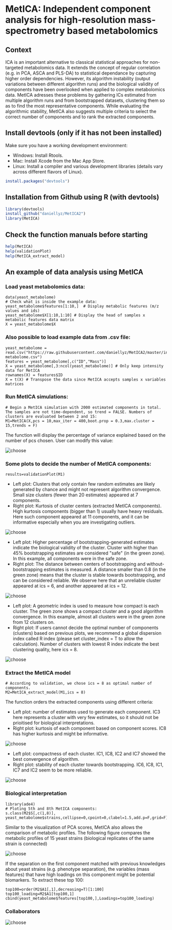 # MetICA: Independent component analysis for high-resolution mass-spectrometry based metabolomics

## Context
ICA is an important alternative to classical statistical approaches for non-targeted metabolomics data. It extends the concept of regular correlation (e.g. in PCA, ASCA and PLS-DA) to statistical dependance by capturing higher order dependencies. However, its algorithm instability (output variations between different algorithm runs) and the biological validity of components have been overlooked when applied to complex metabolomics data. MetICA adresses these problems by gathering ICs estimated from multiple algorithm runs and from bootstrapped datasets, clustering them so as to find the most representative components. While evaluating the algorithmic stability, MetICA also suggests multiple criteria to select the correct number of components and to rank the extracted components.

## Install devtools (only if it has not been installed)

Make sure you have a working development environment:
* Windows: Install Rtools.
* Mac: Install Xcode from the Mac App Store.
* Linux: Install a compiler and various development libraries (details vary across different flavors of Linux).

```R
install.packages("devtools")
```

## Installation from Github using R (with devtools)

```R
library(devtools)
install_github("daniellyz/MetICA2")
library(MetICA)
```

## Check the function manuals before starting

```R
help(MetICA)
help(validationPlot)
help(MetICA_extract_model)
```

## An example of data analysis using MetICA

### Load yeast metabolomics data:

```{r}
data(yeast_metabolome) 
# Check what is inside the example data:
yeast_metabolome$features[1:10,]  # Display metabolic features (m/z values and ids)
yeast_metabolome$X[1:10,1:10] # Display the head of samples x metabolic features data matrix
X = yeast_metabolome$X
```
### Also possible to load example data from .csv file:

```{r}
yeast_metabolome = read.csv("https://raw.githubusercontent.com/daniellyz/MetICA2/master/inst/Yeast-metabolome.csv")
features = yeast_metabolome[,c("ID","Mass")]
X = yeast_metabolome[,3:ncol(yeast_metabolome)] # Only keep intensity data for MetICA
rownames(X) = features$ID
X = t(X) # Transpose the data since MetICA accepts samples x variables matrices
```

### Run MetICA simulations:

```{r}
# Begin a MetICA simulation with 2000 estimated components in total. The samples are not time-dependent, so trend = FALSE. Numbers of clusters are evaluated between 2 and 15:
M1=MetICA(X,pcs = 10,max_iter = 400,boot.prop = 0.3,max.cluster = 15,trends = F)
```
The function will display the percentage of variance explained based on the number of pcs chosen. User can modify this value: 

![choose](inst/Launch_MetICA.JPG)

### Some plots to decide the number of MetICA components:

```{r}
results=validationPlot(M1)
```
* Left plot: Clusters that only contain few random estimates are likely generated by chance and might not represent algorithm convergence. Small size clusters (fewer than 20 estimates) appeared at 7 components.  
* Right plot: Kurtosis of cluster centers (extracted MetICA components). High kurtosis components (bigger than 1) usually have heavy residuals. Here such component appeared at 11 components, and it can be informative especially when you are investigating outliers.

![choose](inst/Validation1.JPG)

* Left plot: Higher percentage of bootstrapping-generated estimates indicate the biological validity of the cluster. Cluster with higher than 45\% bootstrapping estimates are considered "safe" (in the green zone). In this example, all components were in the safe zone. 
* Right plot: The distance between centers of bootstrapping and without-bootstrapping estimates is measured. A distance smaller than 0.8 (in the green zone) means that the cluster is stable towards bootstrapping, and can be considered reliable. We observe here that an unreliable cluster appeared at ics = 6, and another appeared at ics = 12.

![choose](inst/Validation2.JPG)

* Left plot: A geometric index is used to measure how compact is each cluster. The green zone shows a compact cluster and a good algorithm convergence. In this example, almost all clusters were in the green zone from 12 clusters on.
* Right plot: If users cannot decide the optimal number of components (clusters) based on previous plots, we recommend a global dispersion index called R index (please set cluster_index = T to allow the calculation). Number of clusters with lowest R index indicate the best clustering quality, here ics = 8.   

![choose](inst/Validation3.JPG)

### Extract the MetICA model

```{r}
# According to validation, we chose ics = 8 as optimal number of components.
M2=MetICA_extract_model(M1,ics = 8)
```
The function orders the extracted components using different criteria:

* Left plot: number of estimates used to generate each component. IC3 here represents a cluster with very few estimates, so it should not be prioitised for biological interpretations.
* Right plot: kurtosis of each component based on component scores. IC8 has higher kurtosis and might be informative.

![choose](inst/Order1.jpg)

* Left plot: compactness of each cluster. IC1, IC8, IC2 and IC7 showed the best convergence of algorithm.
* Right plot: stability of each cluster towards bootstrapping. IC6, IC8, IC1, IC7 and IC2 seem to be more reliable. 

![choose](inst/Order2.jpg)

### Biological interpretation

```{r}
library(ade4)
# Ploting 5th and 8th MetICA components:
s.class(M2$S[,c(1,8)], yeast_metabolome$strains,cellipse=0,cpoint=0,clabel=1.5,add.p=F,grid=F) 
```
Similar to the visualization of PCA scores, MetICA also allows the comparison of metabolic profiles. The following figure compares the metabolic profiles of 15 yeast strains (biological replicates of the same strain is connected)  

![choose](inst/score.png)

If the separation on the first component matched with previous knowledges about yeast strains (e.g. phenotype separation), the variables (mass features) that have high loadings on this component might be potential biomarkers. To extract these top 100: 

```{r}
top100=order(M2$A1[,1],decreasing=T)[1:100]
top100_loading=M2$A1[top100,1]
cbind(yeast_metabolome$features[top100,],Loadings=top100_loading)
```
### Collaborators

![choose](inst/Logo.jpg)
